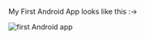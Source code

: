 My First Android App looks like this :->

![first Android app](https://user-images.githubusercontent.com/109411295/225324837-a14a1803-3b88-4386-996d-3c3003ee106c.png)
